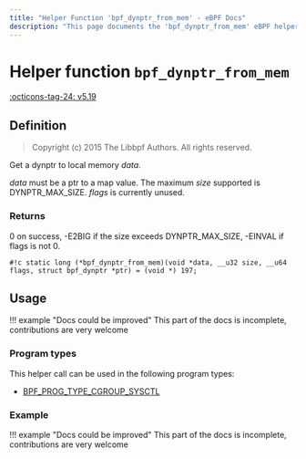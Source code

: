 ```yaml
---
title: "Helper Function 'bpf_dynptr_from_mem' - eBPF Docs"
description: "This page documents the 'bpf_dynptr_from_mem' eBPF helper function, including its defintion, usage, program types that can use it, and examples."
---
```

# Helper function `bpf_dynptr_from_mem`

<!-- [FEATURE_TAG](bpf_dynptr_from_mem) -->
[:octicons-tag-24: v5.19](https://github.com/torvalds/linux/commit/263ae152e96253f40c2c276faad8629e096b3bad)
<!-- [/FEATURE_TAG] -->

## Definition

> Copyright (c) 2015 The Libbpf Authors. All rights reserved.


<!-- [HELPER_FUNC_DEF] -->
Get a dynptr to local memory _data_.

_data_ must be a ptr to a map value. The maximum _size_ supported is DYNPTR_MAX_SIZE. _flags_ is currently unused.

### Returns

0 on success, -E2BIG if the size exceeds DYNPTR_MAX_SIZE, -EINVAL if flags is not 0.

`#!c static long (*bpf_dynptr_from_mem)(void *data, __u32 size, __u64 flags, struct bpf_dynptr *ptr) = (void *) 197;`
<!-- [/HELPER_FUNC_DEF] -->

## Usage

!!! example "Docs could be improved"
    This part of the docs is incomplete, contributions are very welcome

### Program types

This helper call can be used in the following program types:

<!-- DO NOT EDIT MANUALLY -->
<!-- [HELPER_FUNC_PROG_REF] -->
 * [BPF_PROG_TYPE_CGROUP_SYSCTL](../program-type/BPF_PROG_TYPE_CGROUP_SYSCTL.md)
<!-- [/HELPER_FUNC_PROG_REF] -->

### Example

!!! example "Docs could be improved"
    This part of the docs is incomplete, contributions are very welcome

